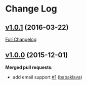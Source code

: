 # Change Log

## [v1.0.1](https://github.com/Gormogon/BSF-Auto-Search/tree/v1.0.1) (2016-03-22)
[Full Changelog](https://github.com/Gormogon/BSF-Auto-Search/compare/v1.0.0...v1.0.1)

## [v1.0.0](https://github.com/Gormogon/BSF-Auto-Search/tree/v1.0.0) (2015-12-01)
**Merged pull requests:**

- add email support [\#1](https://github.com/Gormogon/BSF-Auto-Search/pull/1) ([babaklava](https://github.com/babaklava))

